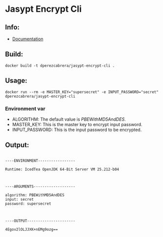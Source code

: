 # Jasypt Encrypt Cli

## Info:

* [Documentation](http://www.jasypt.org/cli.html) 


## Build:

```
docker build -t dperezcabrera/jasypt-encrypt-cli .
```


## Usage:

```
docker run --rm -e MASTER_KEY="supersecret" -e INPUT_PASSWORD="secret" dperezcabrera/jasypt-encrypt-cli
```

### Environment var

* ALGORITHM: The default value is *PBEWithMD5AndDES*.
* MASTER_KEY: This is the master key to encrypt input password.
* INPUT_PASSWORD: This is the input password to be encrypted.


## Output:

```

----ENVIRONMENT-----------------

Runtime: IcedTea OpenJDK 64-Bit Server VM 25.212-b04 



----ARGUMENTS-------------------

algorithm: PBEWithMD5AndDES
input: secret
password: supersecret



----OUTPUT----------------------

4Egov2lOLJJXK+nEMg9ozg==


```




